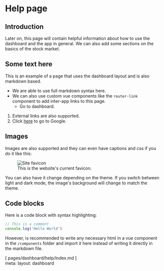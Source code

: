 # Help page

## Introduction

Later on, this page will contain helpful information about how to use the dashboard and the app in general.
We can also add some sections on the basics of the stock market.

## Some text here

This is an example of a page that uses the dashboard layout and is also markdown based.

- We are able to use full markdown syntax here.
- We can also use custom vue components like the `router-link` component to add inter-app links to this page.
  - <router-link to="/dashboard">Go to dashboard</router-link>.

1. External links are also supported.
2. Click [here](https://www.google.com) to go to Google.

## Images

Images are also supported and they can even have captions and css if you do it like this:

<figure>
  <img src="/favicon.svg" alt="Site favicon" rounded-lg h-40 bg--c-bg-tertiary p-2>
  <figcaption text-right mt-2 op-75>
    This is the website's current favicon.
  </figcaption>
</figure>

You can also have it change depending on the theme.
If you switch between light and dark mode, the image's background will change to match the theme.

## Code blocks

Here is a code block with syntax highlighting:

```js
// This is a comment
console.log('Hello World')
```

However, is recommended to write any necessary html in a vue component in the `/components` folder and import it here instead of writing it directly in the markdown file.

<!-- Some spacers and a temporary footer -->
<span op-50>
  <div h-10 />
  [ pages/dashboard/help/index.md ]
  <div h-10 />
</span>

<I18nTitle title="pages.dashboard.help.title" />

<route lang="yaml">
  meta:
    layout: dashboard
</route>
